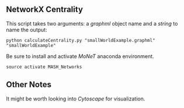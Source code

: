 ## NetworkX Centrality

This script takes two arguments: a *graphml* object name and a *string* to name the output:

```
python calculateCentrality.py "smallWorldExample.graphml" "smallWorldExample"
```

Be sure to install and activate *MoNeT* anaconda environment.

```
source activate MASH_Networks
```

## Other Notes

It might be worth looking into *Cytoscape* for visualization.
